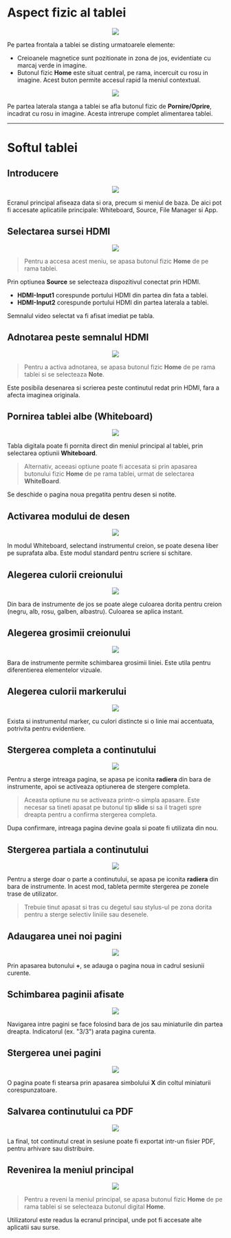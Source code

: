 # Aspect fizic al tablei

<p>
	<center>
		<img src="assets/front.jpg"/>
	</center>
</p>

Pe partea frontala a tablei se disting urmatoarele elemente:
- Creioanele magnetice sunt pozitionate in zona de jos, evidentiate cu marcaj verde in imagine.
- Butonul fizic **Home** este situat central, pe rama, incercuit cu rosu in imagine. Acest buton permite accesul rapid la meniul contextual.

<p>
	<center>
		<img src="assets/lateral.jpg"/>
	</center>
</p>

Pe partea laterala stanga a tablei se afla butonul fizic de **Pornire/Oprire**, incadrat cu rosu in imagine. Acesta intrerupe complet alimentarea tablei.

---

# Softul tablei
## Introducere

<p>
	<center>
		<img src="assets/intro.webp"/>
	</center>
</p>

Ecranul principal afiseaza data si ora, precum si meniul de baza. De aici pot fi accesate aplicatiile principale: Whiteboard, Source, File Manager si App.

## Selectarea sursei HDMI

<p>
	<center>
		<img src="assets/hdmiSource.webp"/>
	</center>
</p>

> Pentru a accesa acest meniu, se apasa butonul fizic **Home** de pe rama tablei.

Prin optiunea **Source** se selecteaza dispozitivul conectat prin HDMI.
- **HDMI-Input1** corespunde portului HDMI din partea din fata a tablei.
- **HDMI-Input2** corespunde portului HDMI din partea laterala a tablei.

Semnalul video selectat va fi afisat imediat pe tabla.

## Adnotarea peste semnalul HDMI

<p>
	<center>
		<img src="assets/adnotareHDMI.webp"/>
	</center>
</p>

> Pentru a activa adnotarea, se apasa butonul fizic **Home** de pe rama tablei si se selecteaza **Note**.

Este posibila desenarea si scrierea peste continutul redat prin HDMI, fara a afecta imaginea originala.

## Pornirea tablei albe (Whiteboard)

<p>
	<center>
		<img src="assets/startWhiteboard.webp"/>
	</center>
</p>

Tabla digitala poate fi pornita direct din meniul principal al tablei, prin selectarea optiunii **Whiteboard**.

> Alternativ, aceeasi optiune poate fi accesata si prin apasarea butonului fizic **Home** de pe rama tablei, urmat de selectarea **WhiteBoard**.

Se deschide o pagina noua pregatita pentru desen si notite.


## Activarea modului de desen

<p>
	<center>
		<img src="assets/startDraw.webp"/>
	</center>
</p>

In modul Whiteboard, selectand instrumentul creion, se poate desena liber pe suprafata alba. Este modul standard pentru scriere si schitare.

## Alegerea culorii creionului

<p>
	<center>
		<img src="assets/culoareCreion.webp"/>
	</center>
</p>

Din bara de instrumente de jos se poate alege culoarea dorita pentru creion (negru, alb, rosu, galben, albastru). Culoarea se aplica instant.

## Alegerea grosimii creionului

<p>
	<center>
		<img src="assets/grosimeCreion.webp"/>
	</center>
</p>

Bara de instrumente permite schimbarea grosimii liniei. Este utila pentru diferentierea elementelor vizuale.

## Alegerea culorii markerului

<p>
	<center>
		<img src="assets/culoareMarker.webp"/>
	</center>
</p>

Exista si instrumentul marker, cu culori distincte si o linie mai accentuata, potrivita pentru evidentiere.

## Stergerea completa a continutului

<p>
	<center>
		<img src="assets/erase.webp"/>
	</center>
</p>

Pentru a sterge intreaga pagina, se apasa pe iconita **radiera** din bara de instrumente, apoi se activeaza optiunerea de stergere completa.

> Aceasta optiune nu se activeaza printr-o simpla apasare. Este necesar sa tineti apasat pe butonul tip **slide** si sa il trageti spre dreapta pentru a confirma stergerea completa.

Dupa confirmare, intreaga pagina devine goala si poate fi utilizata din nou.

## Stergerea partiala a continutului

<p>
	<center>
		<img src="assets/partialErase.webp"/>
	</center>
</p>

Pentru a sterge doar o parte a continutului, se apasa pe iconita **radiera** din bara de instrumente.
In acest mod, tableta permite stergerea pe zonele trase de utilizator.

> Trebuie tinut apasat si tras cu degetul sau stylus-ul pe zona dorita pentru a sterge selectiv liniile sau desenele.

## Adaugarea unei noi pagini

<p>
	<center>
		<img src="assets/addPage.webp"/>
	</center>
</p>

Prin apasarea butonului **+**, se adauga o pagina noua in cadrul sesiunii curente.

## Schimbarea paginii afisate

<p>
	<center>
		<img src="assets/switchPage.webp"/>
	</center>
</p>

Navigarea intre pagini se face folosind bara de jos sau miniaturile din partea dreapta. Indicatorul (ex. "3/3") arata pagina curenta.

## Stergerea unei pagini

<p>
	<center>
		<img src="assets/deletePage.webp"/>
	</center>
</p>

O pagina poate fi stearsa prin apasarea simbolului **X** din coltul miniaturii corespunzatoare.

## Salvarea continutului ca PDF

<p>
	<center>
		<img src="assets/savePDF.webp"/>
	</center>
</p>

La final, tot continutul creat in sesiune poate fi exportat intr-un fisier PDF, pentru arhivare sau distribuire.

## Revenirea la meniul principal

<p>
	<center>
		<img src="assets/revenireMeniu.webp"/>
	</center>
</p>

> Pentru a reveni la meniul principal, se apasa butonul fizic **Home** de pe rama tablei si se selecteaza butonul digital **Home**.

Utilizatorul este readus la ecranul principal, unde pot fi accesate alte aplicatii sau surse.
